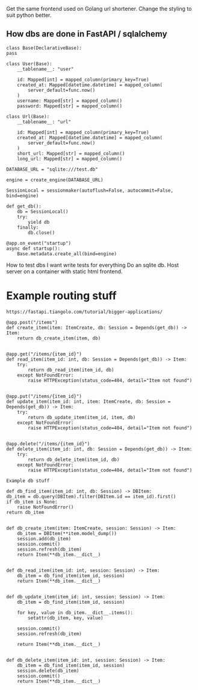Get the same frontend used on Golang url shortener. Change the styling to suit python better.

## How dbs are done in FastAPI / sqlalchemy

    class Base(DeclarativeBase):
    pass

    class User(Base):
        __tablename__: "user"

        id: Mapped[int] = mapped_column(primary_key=True)
        created_at: Mapped[datetime.datetime] = mapped_column(
            server_default=func.now()
        )
        username: Mapped[str] = mapped_column()
        password: Mapped[str] = mapped_column()

    class Url(Base):
        __tablename__: "url"

        id: Mapped[int] = mapped_column(primary_key=True)
        created_at: Mapped[datetime.datetime] = mapped_column(
            server_default=func.now()
        )
        short_url: Mapped[str] = mapped_column()
        long_url: Mapped[str] = mapped_column()

    DATABASE_URL = "sqlite:///test.db"

    engine = create_engine(DATABASE_URL)

    SessionLocal = sessionmaker(autoflush=False, autocommit=False, bind=engine)

    def get_db():
        db = SessionLocal()
        try:
            yield db
        finally:
            db.close()

    @app.on_event("startup")
    async def startup():
        Base.metadata.create_all(bind=engine)

How to test dbs I want write tests for everything
Do an sqlite db. Host server on a container with static html frontend.

# Example routing stuff

    https://fastapi.tiangolo.com/tutorial/bigger-applications/
    
    @app.post("/items")
    def create_item(item: ItemCreate, db: Session = Depends(get_db)) -> Item:
        return db_create_item(item, db)


    @app.get("/items/{item_id}")
    def read_item(item_id: int, db: Session = Depends(get_db)) -> Item:
        try:
            return db_read_item(item_id, db)
        except NotFoundError:
            raise HTTPException(status_code=404, detail="Item not found")


    @app.put("/items/{item_id}")
    def update_item(item_id: int, item: ItemCreate, db: Session = Depends(get_db)) -> Item:
        try:
            return db_update_item(item_id, item, db)
        except NotFoundError:
            raise HTTPException(status_code=404, detail="Item not found")


    @app.delete("/items/{item_id}")
    def delete_item(item_id: int, db: Session = Depends(get_db)) -> Item:
        try:
            return db_delete_item(item_id, db)
        except NotFoundError:
            raise HTTPException(status_code=404, detail="Item not found")

    Example db stuff

    def db_find_item(item_id: int, db: Session) -> DBItem:
    db_item = db.query(DBItem).filter(DBItem.id == item_id).first()
    if db_item is None:
        raise NotFoundError()
    return db_item


    def db_create_item(item: ItemCreate, session: Session) -> Item:
        db_item = DBItem(**item.model_dump())
        session.add(db_item)
        session.commit()
        session.refresh(db_item)
        return Item(**db_item.__dict__)


    def db_read_item(item_id: int, session: Session) -> Item:
        db_item = db_find_item(item_id, session)
        return Item(**db_item.__dict__)


    def db_update_item(item_id: int, session: Session) -> Item:
        db_item = db_find_item(item_id, session)

        for key, value in db_item.__dict__.items():
            setattr(db_item, key, value)

        session.commit()
        session.refresh(db_item)

        return Item(**db_item.__dict__)


    def db_delete_item(item_id: int, session: Session) -> Item:
        db_item = db_find_item(item_id, session)
        session.delete(db_item)
        session.commit()
        return Item(**db_item.__dict__)
